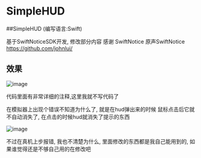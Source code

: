 # SimpleHUD
##SimpleHUD (编写语言:Swift)

基于SwiftNoticeSDK开发, 修改部分内容  感谢 SwiftNotice
原声SwiftNotice https://github.com/johnlui/

## 效果
 ![image](https://github.com/ljp888/SimpleHUD/blob/master/%E7%B4%A0%E6%9D%90/Untitled.gif)
 
 
 代码里面有非常详细的注释,这里我就不写代码了
 
 
 在模拟器上出现个错误不知道为什么了, 就是在hud弹出来的时候 鼠标点击后它就不自动消失了, 在点击的时候hud就消失了提示的东西
 
 ![image](https://github.com/ljp888/SimpleHUD/blob/master/%E7%B4%A0%E6%9D%90/A81C436D-77A0-4336-997D-74BFFE4DE438.png)
 
 不过在真机上步报错, 我也不清楚为什么, 里面修改的东西都是我自己能用到的, 如果谁觉得还是不够自己用的在修改吧
